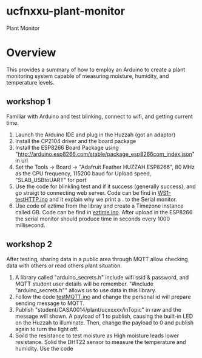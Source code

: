 # ucfnxxu-plant-monitor
Plant Monitor

# Overview

This provides a summary of how to employ an Arduino to create a plant monitoring system capable of measuring moisture, humidity, and temperature levels.

## workshop 1
Familiar with Arduino and test blinking, connect to wifi, and getting current time.
1. Launch the Arduino IDE and plug in the Huzzah (got an adaptor)
2. Install the CP2104 driver and the board package
3. Install the ESP8266 Board Package using "http://arduino.esp8266.com/stable/package_esp8266com_index.json" in url
4. Set the Tools -> Board -> "Adafruit Feather HUZZAH ESP8266", 80 MHz as the CPU frequency, 115200 baud for Upload speed, "SLAB_USBtoUART" for port
5. Use the code for blinkling test and if it success (generally success), and go straigt to connecting web server. Code can be find in [WS1-testHTTP.ino](/WS1-testHTTP.ino/) and it explain why we print a . to the Serial monitor.
6. Use code of eztime from the libray and create a Timezone instance called GB. Code can be find in [eztime.ino](/eztime.ino/). After upload in the ESP8266 the serial monitor should produce time in seconds every 1000 millisecond.

## workshop 2
After testing, sharing data in a public area through MQTT allow checking data with others or read others plant situation.
1. A library called "arduino_secrets.h" include wifi ssid & password, and MQTT student user details will be remember. "#include "arduino_secrets.h"" allows us to use data in this library.
2. Follow the code [testMQTT.ino](/testMQTT.ino/) and change the personal id will prepare sending message to MQTT.
3. Publish "student/CASA0014/plant/ucxxxxx/inTopic" in raw and the message will shown. A payload of 1 to publish, causing the built-in LED on the Huzzah to illuminate. Then, change the payload to 0 and publish again to turn the light off.
4. Soild the resistance to test moisture as High moisture leads lower resistance. Solid the DHT22 sensor to measure the temperature and humidity. Use the code 
